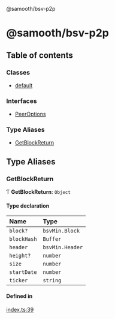 @samooth/bsv-p2p

# @samooth/bsv-p2p

## Table of contents

### Classes

- [default](classes/default.md)

### Interfaces

- [PeerOptions](interfaces/PeerOptions.md)

### Type Aliases

- [GetBlockReturn](README.md#getblockreturn)

## Type Aliases

### GetBlockReturn

Ƭ **GetBlockReturn**: `Object`

#### Type declaration

| Name | Type |
| :------ | :------ |
| `block?` | `bsvMin.Block` |
| `blockHash` | `Buffer` |
| `header` | `bsvMin.Header` |
| `height?` | `number` |
| `size` | `number` |
| `startDate` | `number` |
| `ticker` | `string` |

#### Defined in

[index.ts:39](https://github.com/samooth/bsv-p2p/blob/master/src/index.ts#L39)
